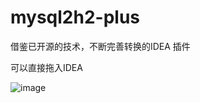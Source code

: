 # mysql2h2-plus
借鉴已开源的技术，不断完善转换的IDEA 插件

可以直接拖入IDEA

![image](https://user-images.githubusercontent.com/31011150/190112719-871a14fc-82fc-45fe-a21d-5a4e6a1f0365.png)
